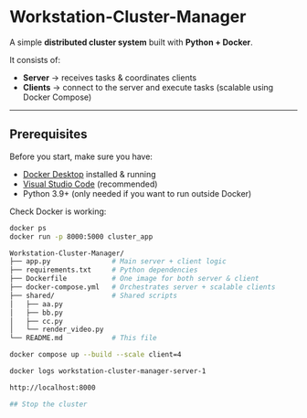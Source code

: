 # Workstation-Cluster-Manager

A simple **distributed cluster system** built with **Python + Docker**.  

It consists of:
- **Server** → receives tasks & coordinates clients  
- **Clients** → connect to the server and execute tasks (scalable using Docker Compose)  

---

## Prerequisites

Before you start, make sure you have:

- [Docker Desktop](https://www.docker.com/products/docker-desktop) installed & running  
- [Visual Studio Code](https://code.visualstudio.com/) (recommended)  
- Python 3.9+ (only needed if you want to run outside Docker)  

Check Docker is working:

```bash
docker ps
docker run -p 8000:5000 cluster_app

Workstation-Cluster-Manager/
├── app.py               # Main server + client logic
├── requirements.txt     # Python dependencies
├── Dockerfile           # One image for both server & client
├── docker-compose.yml   # Orchestrates server + scalable clients
├── shared/              # Shared scripts
│   ├── aa.py
│   ├── bb.py
│   ├── cc.py
│   └── render_video.py
└── README.md            # This file

docker compose up --build --scale client=4

docker logs workstation-cluster-manager-server-1

http://localhost:8000

## Stop the cluster

